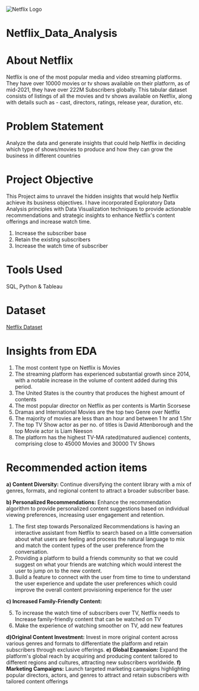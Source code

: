 ![Netflix Logo](https://github.com/AnuragAnalyst/Netflix_Data_Analysis/assets/92114108/edc74d40-5584-42ea-ba28-f28129bcd439)

# Netflix_Data_Analysis
# About Netflix
Netflix is one of the most popular media and video streaming platforms. They have over 10000 movies or tv shows available on their platform, as of mid-2021, they have over 222M Subscribers globally. This tabular dataset consists of listings of all the movies and tv shows available on Netflix, along with details such as - cast, directors, ratings, release year, duration, etc.
# Problem Statement 
Analyze the data and generate insights that could help Netflix in deciding which type of shows/movies to produce and how they can grow the business in different countries
# Project Objective 
This Project aims to unravel the hidden insights that would help Netflix achieve its business objectives. I have incorporated Exploratory Data Analysis principles with Data Visualization techniques to provide actionable recommendations and strategic insights to enhance Netflix's content offerings and increase watch time.

1. Increase the subscriber base 
2. Retain the existing subscribers 
3. Increase the watch time of subscriber
# Tools Used
SQL, Python & Tableau
# Dataset 
[Netflix Dataset](https://d2beiqkhq929f0.cloudfront.net/public_assets/assets/000/000/940/original/netflix.csv)

# Insights from EDA
1. The most content type on Netflix is Movies
2. The streaming platform has experienced substantial growth since 2014, with a notable increase in the volume of content added during this period.
3. The United States is the country that produces the highest amount of contents
4. The most popular director on Netflix as per contents is Martin Scorsese
5. Dramas and International Movies are the top two Genre over Netflix
6. The majority of movies are less than an hour and between 1 hr and 1.5hr
7. The top TV Show actor as per no. of titles is David Attenborough and the top Movie actor is Liam Neeson
8. The platform has the highest TV-MA rated(matured audience) contents, comprising close to 45000 Movies and 30000 TV Shows

# Recommended action items

**a) Content Diversity:** Continue diversifying the content library with a mix of genres, formats, and regional content to attract a broader subscriber base. 

**b) Personalized Recommendations:** Enhance the recommendation algorithm to provide personalized content suggestions based on individual viewing preferences, increasing user engagement and retention. 

1. The first step towards Personalized Recommendations is having an interactive assistant from Netflix to search based on a little conversation about what users are feeling and process the natural language to mix and match the content types of the user preference from the conversation.
2. Providing a platform to build a friends community so that we could suggest on what your friends are watching which would interest the user to jump on to the new content. 
3. Build a feature to connect with the user from time to time to understand the user experience and update the user preferences which could improve the overall content provisioning experience for the user

**c) Increased Family-Friendly Content:**

5. To increase the watch time of subscribers over TV, Netflix needs to Increase family-friendly content that can be watched on TV
6. Make the experience of watching smoother on TV, add new features

**d)Original Content Investment:** Invest in more original content across various genres and formats to differentiate the platform and retain subscribers through exclusive offerings.
**e) Global Expansion:** Expand the platform's global reach by acquiring and producing content tailored to different regions and cultures, attracting new subscribers worldwide.
**f) Marketing Campaigns:** Launch targeted marketing campaigns highlighting popular directors, actors, and genres to attract and retain subscribers with tailored content offerings

